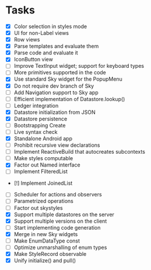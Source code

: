# Tasks

- [x] Color selection in styles mode
- [x] UI for non-Label views
- [x] Row views
- [x] Parse templates and evaluate them
- [x] Parse code and evaluate it
- [x] IconButton view
- [ ] Improve TextInput widget; support for keyboard types
- [ ] More primitives supported in the code
- [x] Use standard Sky widget for the PopupMenu
- [x] Do not require dev branch of Sky
- [ ] Add Navigation support to Sky app
- [ ] Efficient implementation of Datastore.lookup()
- [ ] Ledger integration
- [x] Datastore initialization from JSON
- [x] Datastore persistence
- [ ] Bootstrapping Create
- [ ] Live syntax check
- [x] Standalone Android app
- [ ] Prohibit recursive view declarations
- [ ] Implement ReactiveBuild that autocreates subcontexts
- [ ] Make styles computable
- [x] Factor out Named interface
- [ ] Implement FilteredList
- [!] Implement JoinedList
- [ ] Scheduler for actions and observers
- [ ] Parametrized operations
- [ ] Factor out skystyles
- [x] Support multiple datastores on the server
- [x] Support multiple versions on the client
- [ ] Start implementing code generation
- [x] Merge in new Sky widgets
- [ ] Make EnumDataType const
- [ ] Optimize unmarshalling of enum types
- [x] Make StyleRecord observable
- [x] Unify initialize() and pull()
